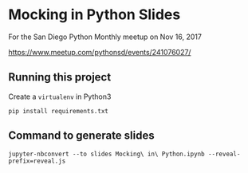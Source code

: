 # Mocking in Python Slides

For the San Diego Python Monthly meetup on Nov 16, 2017

https://www.meetup.com/pythonsd/events/241076027/

## Running this project

Create a `virtualenv` in Python3

`pip install requirements.txt`

## Command to generate slides

```
jupyter-nbconvert --to slides Mocking\ in\ Python.ipynb --reveal-prefix=reveal.js
```
